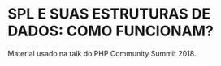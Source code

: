 # SPL E SUAS ESTRUTURAS DE DADOS: COMO FUNCIONAM?

Material usado na talk do PHP Community Summit 2018.

